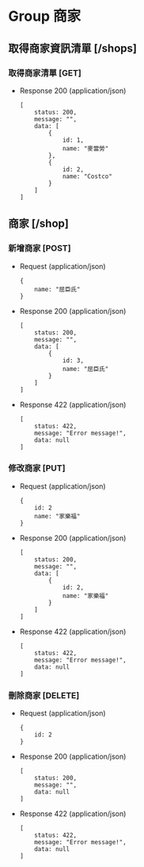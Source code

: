 # Group 商家

## 取得商家資訊清單 [/shops]
   
### 取得商家清單 [GET]
 
  + Response 200 (application/json)
    ```
    [
        status: 200,
        message: "",
        data: [
            {
                id: 1,
                name: "麥當勞"
            },
            {
                id: 2,
                name: "Costco"
            }
        ]    
    ]
    ```

## 商家 [/shop]
 
### 新增商家 [POST]

  + Request (application/json)
    ```
    {
        name: "屈臣氏" 
    }
    ```
  
  + Response 200 (application/json)
      ```
      [
          status: 200,
          message: "",
          data: [
              {
                  id: 3,
                  name: "屈臣氏"
              }
          ]    
      ]
      ```
      
  + Response 422 (application/json)
      ```
      [
          status: 422,
          message: "Error message!",
          data: null    
      ]
      ```

### 修改商家 [PUT]

  + Request (application/json)
    ```
    {
        id: 2
        name: "家樂福" 
    }
    ```
  
  + Response 200 (application/json)
      ```
      [
          status: 200,
          message: "",
          data: [
              {
                  id: 2,
                  name: "家樂福"
              }
          ]    
      ]
      ```
      
  + Response 422 (application/json)
      ```
      [
          status: 422,
          message: "Error message!",
          data: null    
      ]
      ```

### 刪除商家 [DELETE]

  + Request (application/json)
    ```
    {
        id: 2
    }
    ```
  
  + Response 200 (application/json)
      ```
      [
          status: 200,
          message: "",
          data: null    
      ]
      ```
      
  + Response 422 (application/json)
      ```
      [
          status: 422,
          message: "Error message!",
          data: null    
      ]
      ```
